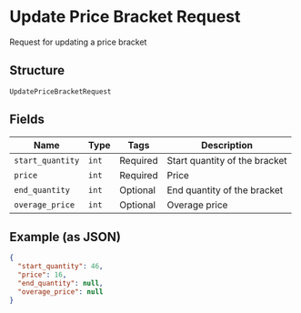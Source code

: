 
# Update Price Bracket Request

Request for updating a price bracket

## Structure

`UpdatePriceBracketRequest`

## Fields

| Name | Type | Tags | Description |
|  --- | --- | --- | --- |
| `start_quantity` | `int` | Required | Start quantity of the bracket |
| `price` | `int` | Required | Price |
| `end_quantity` | `int` | Optional | End quantity of the bracket |
| `overage_price` | `int` | Optional | Overage price |

## Example (as JSON)

```json
{
  "start_quantity": 46,
  "price": 16,
  "end_quantity": null,
  "overage_price": null
}
```

